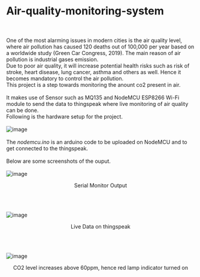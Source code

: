 # Air-quality-monitoring-system
<br><br>
One of the most alarming issues in modern cities is the air quality level, where air pollution has caused 120 deaths out of 100,000 per year based on a worldwide study (Green Car Congress, 2019). The main reason of air pollution is industrial gases emission. <br>
Due to poor air quality, it will increase potential health risks such as risk of stroke, heart disease, lung cancer, asthma and others as well. Hence it becomes mandatory to control the air pollution. <br>
This project is a step towards monitoring the anount co2 present in air. <br><br>
It makes use of Sensor such as MQ135 and NodeMCU ESP8266 Wi-Fi module to send the data to thingspeak where live monitoring of air quality can be done. <br>
Following is the hardware setup for the project.<br><br>
![image](https://user-images.githubusercontent.com/83816588/143426532-a857a196-6d58-47b4-bb60-81b778c058e3.png)
<br><br>
The <i>nodemcu.ino</i> is an arduino code to be uploaded on NodeMCU and to get connected to the thingspeak.<br><br>
Below are some screenshots of the ouput. <br><br>
![image](https://user-images.githubusercontent.com/83816588/143428801-5781c90d-da59-40ce-8867-de93f393049b.png)
<p align = "center">Serial Monitor Output</p> <br><br>

![image](https://user-images.githubusercontent.com/83816588/143429558-63c8c30d-bfe5-477c-bc82-1814285de6f9.png)
<p align = "center">Live Data on thingspeak</p> <br><br>

![image](https://user-images.githubusercontent.com/83816588/143429215-f2cc96be-115a-4364-8abd-982db0a73a19.png)
<p align = "center">CO2 level increases above 60ppm, hence red lamp indicator turned on</p> <br><br>

